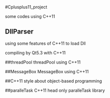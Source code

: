 #Cplusplus11_project

some codes using C++11

## DllParser

using some features of C++11 to load Dll

compiling by Qt5.3 with C++11

##threadPool
threadPool using C++11 

##MessageBox
MessageBox using C++11


##C++11 style about object-based programming

##paralleTask
C++11 head only paralleTask library
